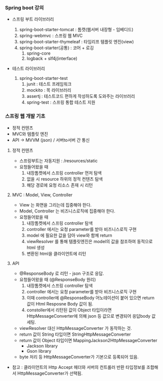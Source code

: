 ### Spring boot 강의

- 스프링 부트 라이브러리
  1. spring-boot-starter-tomcat : 톰캣(웹서버 내장형 - 임베디드)
  2. spring-webmvc : 스프링 웹 MVC
  3. spring-boot-starter-thymeleaf : 타임리프 템플릿 엔진(view)
  4. spring-boot-starter(공통) : 코어 + 로깅
     1. spring-core
     2. logback + slf4j(interface)

- 테스트 라이브러리
  1. spring-boot-starter-test
     1. junit : 테스트 프레임워크
     2. mockito : 목 라이브러리
     3. assertj : 테스트코드 편하게 작성하도록 도와주는 라이브러리
     4. spring-test : 스프링 통합 테스트 지원
     

### 스프링 웹 개발 기초
- 정적 컨텐츠
- MVC와 템플릿 엔진
- API -> MVVM (json) / 서버to서버 간 통신

1. 정적 컨텐츠
   - 스프링부트는 자동지원 : /resources/static
   - 요청들어왔을 때
     1. 내장톰켓에서 스프링 controller 먼저 탐색
     2. 없을 시 resource 하위의 정적 컨텐츠 탐색
     3. 해당 경로에 요청 리소스 존재 시 리턴

2. MVC : Model, View, Controller
   - View 는 화면을 그리는데 집중해야 한다.
   - Model, Controller 는 비즈니스로직에 집중해야 한다.
   - 요청들어왔을 때
     1. 내장톰켓에서 스프링 controller 탐색
     2. controller 에서는 요청 parameter를 받아 비즈니스로직 구현
     3. model 에 필요한 값을 담아 view와 함께 return
     4. viewResolver 를 통해 템플릿엔진은 model의 값을 참조하여 동적으로 html 생성
     5. 변환된 html을 클라이언트에 리턴

3. API
   - @ResponseBody 로 리턴 - json 구조로 응답.
   - 요청들어왔을 때 (@ResponseBody 원리)
     1. 내장톰켓에서 스프링 controller 탐색
     2. controller 에서는 요청 parameter를 받아 비즈니스로직 구현
     3. 이때 controller에 @ResponseBody 어노테이션이 붙어 있으면 return 값이 Html Resposne Body 값이 됨.
     4. constoller에서 리턴된 값이 Object 타입이라면 HttpMessageConverter에 의해 json 등 값으로 변경되어 응답body 값 세팅.
   - viewResolver 대신 HttpMessageConverter 가 동작하는 것.
   - return 값이 String 타입이면 StringHttpMessageConverter
   - return 값이 Object 타입이면 MappingJackson2HttpMessageConverter
     - Jackson library
     - Gson library
   - byte 처리 등 HttpMessageConverter가 기본으로 등록되어 있음.
   
- 참고 : 클라이언트의 Http Accept 헤더와 서버의 컨트롤러 반환 타입정보를 조합해서 HttpMessageConverter가 선택됨.














